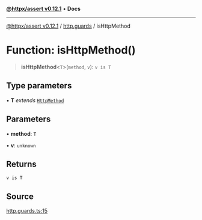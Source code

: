 [**@httpx/assert v0.12.1**](../../README.md) • **Docs**

***

[@httpx/assert v0.12.1](../../README.md) / [http.guards](../README.md) / isHttpMethod

# Function: isHttpMethod()

> **isHttpMethod**\<`T`\>(`method`, `v`): `v is T`

## Type parameters

• **T** *extends* [`HttpMethod`](../../http.types/type-aliases/HttpMethod.md)

## Parameters

• **method**: `T`

• **v**: `unknown`

## Returns

`v is T`

## Source

[http.guards.ts:15](https://github.com/belgattitude/httpx/blob/9af23c30700a45e9eb95108b7ac53f133f16092b/packages/assert/src/http.guards.ts#L15)
